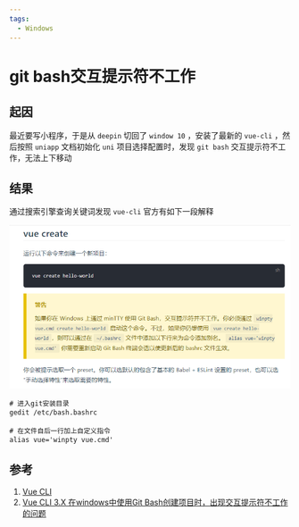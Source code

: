 ```yaml
---
tags:
  - Windows
---
```

# git bash交互提示符不工作

## 起因
最近要写小程序，于是从 `deepin` 切回了 `window 10` ，安装了最新的 `vue-cli` ，然后按照 `uniapp` 文档初始化 `uni` 项目选择配置时，发现 `git bash` 交互提示符不工作，无法上下移动

## 结果
通过搜索引擎查询关键词发现 `vue-cli` 官方有如下一段解释

![提示](/Images/Windows/gitbash交互提示符不工作/tip_1.jpg "提示")

```shell
# 进入git安装目录
gedit /etc/bash.bashrc

# 在文件自后一行加上自定义指令
alias vue='winpty vue.cmd'
```


## 参考
1. [Vue CLI](https://cli.vuejs.org/zh/guide/creating-a-project.html#vue-create)
1. [Vue CLI 3.X 在windows中使用Git Bash创建项目时，出现交互提示符不工作的问题](https://blog.csdn.net/weixin_30491641/article/details/95805300?spm=1001.2101.3001.6650.1&utm_medium=distribute.pc_relevant.none-task-blog-2%7Edefault%7ECTRLIST%7ERate-1.pc_relevant_paycolumn_v3&depth_1-utm_source=distribute.pc_relevant.none-task-blog-2%7Edefault%7ECTRLIST%7ERate-1.pc_relevant_paycolumn_v3&utm_relevant_index=2)